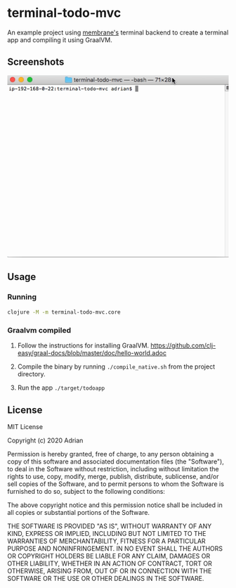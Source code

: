 # terminal-todo-mvc

An example project using [membrane's](https://github.com/phronmophobic/membrane) terminal backend to create a terminal app and compiling it using GraalVM.

## Screenshots

![terminal todo example](terminal-todo-mvc.gif?raw=true)

## Usage

### Running

```bash
clojure -M -m terminal-todo-mvc.core
```

### Graalvm compiled

1. Follow the instructions for installing GraalVM. https://github.com/clj-easy/graal-docs/blob/master/doc/hello-world.adoc

2. Compile the binary by running `./compile_native.sh` from the project directory.

3. Run the app `./target/todoapp`

## License

MIT License

Copyright (c) 2020 Adrian

Permission is hereby granted, free of charge, to any person obtaining a copy
of this software and associated documentation files (the "Software"), to deal
in the Software without restriction, including without limitation the rights
to use, copy, modify, merge, publish, distribute, sublicense, and/or sell
copies of the Software, and to permit persons to whom the Software is
furnished to do so, subject to the following conditions:

The above copyright notice and this permission notice shall be included in all
copies or substantial portions of the Software.

THE SOFTWARE IS PROVIDED "AS IS", WITHOUT WARRANTY OF ANY KIND, EXPRESS OR
IMPLIED, INCLUDING BUT NOT LIMITED TO THE WARRANTIES OF MERCHANTABILITY,
FITNESS FOR A PARTICULAR PURPOSE AND NONINFRINGEMENT. IN NO EVENT SHALL THE
AUTHORS OR COPYRIGHT HOLDERS BE LIABLE FOR ANY CLAIM, DAMAGES OR OTHER
LIABILITY, WHETHER IN AN ACTION OF CONTRACT, TORT OR OTHERWISE, ARISING FROM,
OUT OF OR IN CONNECTION WITH THE SOFTWARE OR THE USE OR OTHER DEALINGS IN THE
SOFTWARE.
